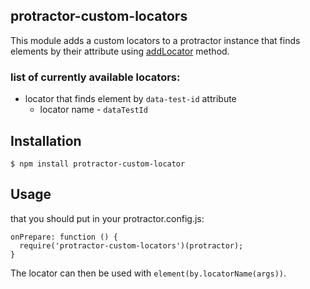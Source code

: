 ## protractor-custom-locators
This module adds a custom locators to a protractor instance that finds elements by their attribute using [addLocator](http://www.protractortest.org/#/api?view=ProtractorBy.prototype.addLocator) method.
### list of currently available locators:
* locator that finds element by `data-test-id` attribute
  * locator name - `dataTestId`
## Installation
`$ npm install protractor-custom-locator`
## Usage
that you should put in your protractor.config.js:
```
onPrepare: function () {
  require('protractor-custom-locators')(protractor);
}
```
The locator can then be used with `element(by.locatorName(args))`.
